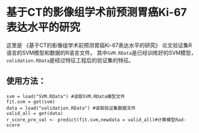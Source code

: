 # 基于CT的影像组学术前预测胃癌Ki-67表达水平的研究

这里是 《基于CT的影像组学术前预测胃癌Ki-67表达水平的研究》 论文验证集R语言的SVM模型和数据的R语言文件。
其中`SVM.RData`是已经训练好的SVM模型，`validation.RData`是经过特征工程后的验证集的特征。

## 使用方法：
`svm = load("SVM.RData") #读取SVM.RData模型文件` <br/> 
`fit.svm = get(svm) ` <br/> 
`data = load("validation.RData") #读取验证集数据文件` <br/> 
`valid_all = get(data) ` <br/> 
`r_score_pre_val <- predict(fit.svm,newdata = valid_all)#计算模型Rad-score` <br/> 
